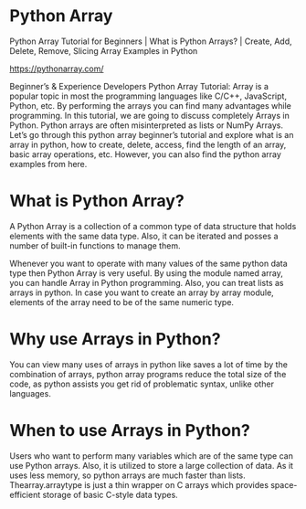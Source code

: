 # Python Array
Python Array Tutorial for Beginners | What is Python Arrays? | Create, Add, Delete, Remove, Slicing Array Examples in Python

https://pythonarray.com/

Beginner’s & Experience Developers Python Array Tutorial: Array is a popular topic in most the programming languages like C/C++, JavaScript, Python, etc. By performing the arrays you can find many advantages while programming. In this tutorial, we are going to discuss completely Arrays in Python. Python arrays are often misinterpreted as lists or NumPy Arrays. Let’s go through this python array beginner’s tutorial and explore what is an array in python, how to create, delete, access, find the length of an array, basic array operations, etc. However, you can also find the python array examples from here.

# What is Python Array?
A Python Array is a collection of a common type of data structure that holds elements with the same data type. Also, it can be iterated and posses a number of built-in functions to manage them.

Whenever you want to operate with many values of the same python data type then Python Array is very useful. By using the module named array, you can handle Array in Python programming. Also, you can treat lists as arrays in python. In case you want to create an array by array module, elements of the array need to be of the same numeric type.

# Why use Arrays in Python?
You can view many uses of arrays in python like saves a lot of time by the combination of arrays, python array programs reduce the total size of the code, as python assists you get rid of problematic syntax, unlike other languages.

# When to use Arrays in Python?
Users who want to perform many variables which are of the same type can use Python arrays. Also, it is utilized to store a large collection of data. As it uses less memory, so python arrays are much faster than lists. Thearray.arraytype is just a thin wrapper on C arrays which provides space-efficient storage of basic C-style data types.
